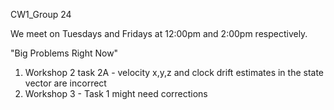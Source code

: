 CW1_Group 24

We meet on Tuesdays and Fridays at 12:00pm and 2:00pm respectively.



"Big Problems Right Now"
1. Workshop 2 task 2A - velocity x,y,z and clock drift estimates in the state vector are incorrect
2. Workshop 3 - Task 1 might need corrections 
